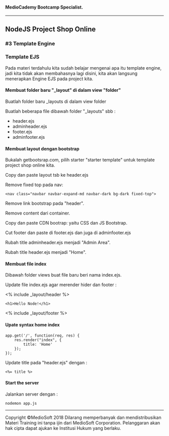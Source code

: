#### MedioCademy Bootcamp Specialist.

---

## NodeJS Project Shop Online

### #3 Template Engine

### Template EJS

Pada materi terdahulu kita sudah belajar mengenai apa itu template engine, jadi kita tidak akan membahasnya lagi disini, kita akan langsung menerapkan Engine EJS pada project kita.

#### Membuat folder baru "_layout" di dalam view "folder"

Buatlah folder baru  _layouts di dalam view folder

Buatlah beberapa file dibawah folder "_layouts" sbb :

* header.ejs
* adminheader.ejs
* footer.ejs
* adminfooter.ejs

#### Membuat layout dengan bootstrap

Bukalah getbootsrap.com, pilih starter "starter template" untuk template project shop online kita.

Copy dan paste layout tsb ke header.ejs

Remove fixed top pada nav:

    <nav class="navbar navbar-expand-md navbar-dark bg-dark fixed-top">
		
Remove link bootstrap pada "header".

Remove content dari container.

Copy dan paste CDN bootrap: yaitu CSS dan JS Bootstrap.

Cut footer dan paste di footer.ejs dan juga di adminfooter.ejs

Rubah title adminheader.ejs menjadi "Admin Area".

Rubah title header.ejs menjadi "Home".

#### Membuat file index

Dibawah folder views buat file baru beri nama index.ejs.

Update file index.ejs agar merender hider dan footer :

  <% include _layout/header %>

    <h1>Hello Node!</h1>

  <% include _layout/footer %>

#### Upate syntax home index

	app.get('/', function(req, res) {
		res.render("index", {
			title: 'Home'
		});
	});
	
Update title pada "header.ejs"	dengan :

	<%= title %>

#### Start the server

Jalankan server dengan :

	nodemon app.js
	
	






























---
Copyright &copy;MedioSoft 2018 
Dilarang memperbanyak dan mendistribusikan Materi Training ini tanpa ijin dari MedioSoft Corporation. Pelanggaran akan hak cipta dapat ajukan ke Institusi Hukum yang berlaku.